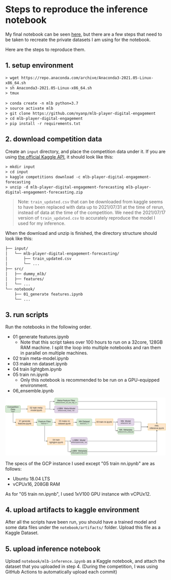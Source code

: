 # Steps to reproduce the inference notebook

My final notebook can be seen [here](https://www.kaggle.com/nyanpn/3rd-place-solution-inference-only), 
but there are a few steps that need to be taken to recreate the private datasets I am using for the notebook.

Here are the steps to reproduce them.

## 1. setup environment

```shell
> wget https://repo.anaconda.com/archive/Anaconda3-2021.05-Linux-x86_64.sh
> sh Anaconda3-2021.05-Linux-x86_64.sh
> tmux

> conda create -n mlb python=3.7
> source activate mlb
> git clone https://github.com/nyanp/mlb-player-digital-engagement
> cd mlb-player-digital-engagement
> pip install -r requirements.txt
```

## 2. download competition data

Create an `input` directory, and place the competition data under it. 
If you are using [the official Kaggle API](https://github.com/Kaggle/kaggle-api), it should look like this:

```shell
> mkdir input
> cd input
> kaggle competitions download -c mlb-player-digital-engagement-forecasting
> unzip -d mlb-player-digital-engagement-forecasting mlb-player-digital-engagement-forecasting.zip
```

> Note: `train_updated.csv` that can be downloaded from kaggle seems to have been replaced with data up to 2021/07/31 
at the time of rerun, instead of data at the time of the competition. 
We need the 2021/07/17 version of `train_updated.csv` to accurately reproduce the model I used for my inference.


When the download and unzip is finished, the directory structure should look like this:

```shell
├── input/
│   └── mlb-player-digital-engagement-forecasting/
│       ├── train_updated.csv
│       └── ...
├── src/
│   ├── dummy_mlb/
│   ├── features/
│   └── ...
└── notebook/
    ├── 01_generate features.ipynb
    └── ...
```

## 3. run scripts
Run the notebooks in the following order.

- 01 generate features.ipynb
  - Note that this script takes over 100 hours to run on a 32core, 128GB RAM machine. 
    I split the loop into multiple notebooks and ran them in parallel on multiple machines.
- 02 train meta-model.ipynb
- 03 make nn dataset.ipynb
- 04 train lightgbm.ipynb
- 05 train nn.ipynb
  - Only this notebook is recommended to be run on a GPU-equipped environment.
- 06_ensemble.ipynb

![](docs/img/mlb%20dataflow.png)

The specs of the GCP instance I used except "05 train nn.ipynb" are as follows:

- Ubuntu 18.04 LTS
- vCPUx16, 208GB RAM

As for "05 train nn.ipynb", I used 1xV100 GPU instance with vCPUx12.

## 4. upload artifacts to kaggle environment
After all the scripts have been run, you should have a trained model and some data files under the `notebook/artifacts/` folder. 
Upload this file as a Kaggle Dataset.

## 5. upload inference notebook
Upload `notebook/mlb-inference.ipynb` as a Kaggle notebook, and attach the dataset that you uploaded in step 4.
(During the competition, I was using GitHub Actions to automatically upload each commit)
